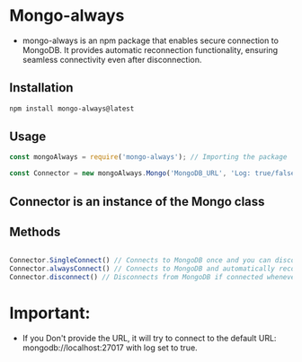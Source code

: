 # Mongo-always
- mongo-always is an npm package that enables secure connection to MongoDB. It provides automatic reconnection functionality, ensuring seamless connectivity even after disconnection.

## Installation
```bash
npm install mongo-always@latest

```

## Usage
```javascript
const mongoAlways = require('mongo-always'); // Importing the package

const Connector = new mongoAlways.Mongo('MongoDB_URL', 'Log: true/false'); // Log is optional

```
## Connector is an instance of the Mongo class


## Methods
```javascript

Connector.SingleConnect() // Connects to MongoDB once and you can disconnect using Connector.disconnect()
Connector.alwaysConnect() // Connects to MongoDB and automatically reconnects if disconnected & you can't disconnect
Connector.disconnect() // Disconnects from MongoDB if connected whenever you want (Only works with SingleConnect())

```

# Important:
- If you Don't provide the URL, it will try to connect to the default URL: mongodb://localhost:27017 with log set to true.